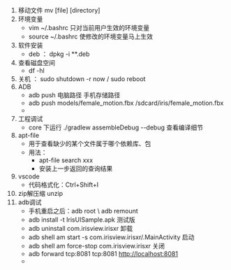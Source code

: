 1. 移动文件   mv [file] [directory]
2. 环境变量
   - vim ~/.bashrc 只对当前用户生效的环境变量
   - source ~/.bashrc 使修改的环境变量马上生效
3. 软件安装
   - deb ： dpkg -i **.deb
4. 查看磁盘空间
   - df -hl
5. 关机 ： sudo shutdown -r now / sudo reboot
6. ADB
   -  adb push 电脑路径  手机存储路径  
   - adb push models/female_motion.fbx /sdcard/iris/female_motion.fbx
   - 
7. 工程调试
   - core 下运行 ./gradlew assembleDebug --debug  查看编译细节
8. apt-file
   - 用于查看缺少的某个文件属于哪个依赖库、包
   - 用法：
     - apt-file search xxx
     - 安装上一步返回的查询结果
9. vscode
   - 代码格式化：Ctrl+Shift+I
10. zip解压缩 unzip
11. adb调试
    - 手机重启之后：adb root  \  adb remount
    - adb install -t IrisUISample.apk  测试版
    - adb uninstall com.irisview.irisxr 卸载
    - adb shell am start -s com.irisview.irisxr/.MainActivity   启动
    - adb shell am force-stop com.irisview.irisxr  关闭
    - adb forward tcp:8081 tcp:8081     [http://localhost:8081](http://localhost:8081/)
    - 